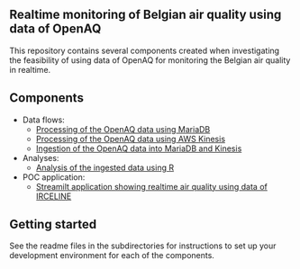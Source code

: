 ## Realtime monitoring of Belgian air quality using data of OpenAQ

This repository contains several components created when investigating the feasibility of using data of OpenAQ for monitoring the Belgian air quality in realtime.

## Components

- Data flows:
  - [Processing of the OpenAQ data using MariaDB](batch-processing/)
  - [Processing of the OpenAQ data using AWS Kinesis](streaming/)
  - [Ingestion of the OpenAQ data into MariaDB and Kinesis](lambda-ingestion)
- Analyses:
  - [Analysis of the ingested data using R](data-analysis/)
- POC application:
  - [Streamilt application showing realtime air quality using data of IRCELINE](streamlit/)

## Getting started

See the readme files in the subdirectories for instructions to set up your development environment for each of the components.

